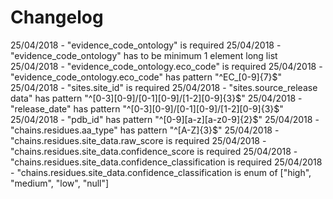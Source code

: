 Changelog
==========

25/04/2018 - "evidence_code_ontology" is required
25/04/2018 - "evidence_code_ontology" has to be minimum 1 element long list
25/04/2018 - "evidence_code_ontology.eco_code" is required
25/04/2018 - "evidence_code_ontology.eco_code" has pattern "^EC_[0-9]{7}$"
25/04/2018 - "sites.site_id" is required
25/04/2018 - "sites.source_release data" has pattern "^[0-3][0-9]/[0-1][0-9]/[1-2][0-9]{3}$"
25/04/2018 - "release_date" has pattern "^[0-3][0-9]/[0-1][0-9]/[1-2][0-9]{3}$"
25/04/2018 - "pdb_id" has pattern "^[0-9][a-z][a-z0-9]{2}$"
25/04/2018 - "chains.residues.aa_type" has pattern "^[A-Z]{3}$"
25/04/2018 - "chains.residues.site_data.raw_score is required
25/04/2018 - "chains.residues.site_data.confidence_score is required
25/04/2018 - "chains.residues.site_data.confidence_classification is required
25/04/2018 - "chains.residues.site_data.confidence_classification is enum of ["high", "medium", "low", "null"]